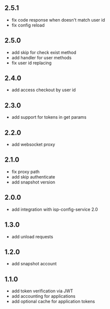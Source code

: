## 2.5.1
* fix code response when doesn't match user id
* fix config reload
## 2.5.0
* add skip for check exist method 
* add handler for user methods
* fix user id replacing
## 2.4.0
* add access checkout by user id
## 2.3.0
* add support for tokens in get params
## 2.2.0
* add websocket proxy
## 2.1.0
* fix proxy path
* add skip authenticate
* add snapshot version
## 2.0.0
* add integration with isp-config-service 2.0
## 1.3.0
* add unload requests
## 1.2.0
* add snapshot account
## 1.1.0
* add token verification via JWT
* add accounting for applications
* add optional cache for application tokens

